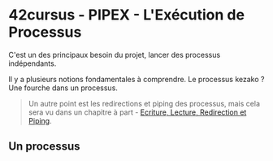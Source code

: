 <!--

	EXEC.md  

	By: xbeheydt <xavier.beheydt@gmail.com>

	Created: 2022/02/17

-->
# 42cursus - PIPEX - L'Exécution de Processus

C'est un des principaux besoin du projet, lancer des processus indépendants.

Il y a plusieurs notions fondamentales à comprendre. Le processus kezako ? Une
fourche dans un processus.

> Un autre point est les redirections et piping des processus, mais cela sera
> vu dans un chapitre à part -
> [Ecriture, Lecture, Redirection et Piping](READ_WRITE_REDIRECT_PIPE.md).

## Un processus


